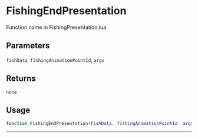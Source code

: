 # FishingEndPresentation
Function name in FishingPresentation.lua
## Parameters
`fishData`, `fishingAnimationPointId`, `args`
## Returns
`none`
## Usage
```lua
function FishingEndPresentation(fishData, fishingAnimationPointId, args)
```
---
